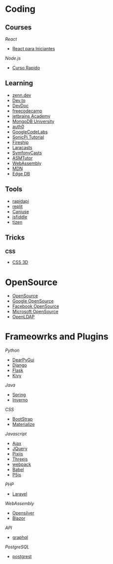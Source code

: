 # Coding

## Courses
*React*
* [React para Iniciantes](https://www.udemy.com/course/react-para-iniciantes-free/)

*Node.js*
* [Curso Rapido](https://www.youtube.com/watch?v=XN705pQeoyU&list=PLx4x_zx8csUjFC41ev2qX5dnr-0ThpoXE)

## Learning
* [zenn.dev](https://zenn.dev/)
* [Dev.to](https://dev.to/)
* [DevDoc](https://devdocs.io/)
* [freecodecamp](https://www.freecodecamp.org/)
* [jetbrains Academy](https://www.jetbrains.com/academy/)
* [MongoDB University](https://university.mongodb.com/courses/catalog)
* [auth0](https://auth0.com/resources)
* [GoogleCodeLabs](https://codelabs.developers.google.com/)
* [SonicPi Tutorial](https://sonic-pi.net/tutorial.html#section-1)
* [Fireship](https://fireship.io/lessons/)
* [Laracasts](https://laracasts.com/)
* [SymfonyCasts](https://symfonycasts.com/courses#tracks)
* [ASMTutor](https://asmtutor.com/)
* [WebAssembly](https://rustwasm.github.io/docs/book/)
* [MDN](https://developer.mozilla.org/de/)
* [Edge DB](https://www.edgedb.com/)

## Tools
* [rapidapi](https://rapidapi.com/hub)
* [replit](https://replit.com/)
* [Caniuse](https://caniuse.com/?search=date)
* [jsfiddle](https://jsfiddle.net/)
* [tizen](https://developer.tizen.org/development/tizen-studio/)

## Tricks
### CSS
* [CSS 3D](https://vinceumo.github.io/devNotes/CSS/css-3d-scrolling-on-the-z-axis/)

# OpenSource
* [OpenSource](https://opensource.com/)
* [Google OpenSource](https://opensource.google/projects/explore/featured)
* [Facebook OpenSource](https://opensource.fb.com/projects)
* [Microsoft OpenSource](https://opensource.microsoft.com/projects)
* [OpenLDAP](https://www.openldap.org/project/)

# Frameowrks and Plugins
*Python*
* [DearPyGui](https://github.com/hoffstadt/DearPyGui/wiki)
* [Django](https://www.djangoproject.com/)
* [Flask](https://flask.palletsprojects.com/en/2.0.x/)
* [Kivy](https://kivy.org/#home)

*Java*
* [Spring](https://spring.io/)
* [Inverno](https://inverno.io/)

*CSS*
* [BootStrap](https://getbootstrap.com/)
* [Materialize](https://materializecss.com/)

*Javascript*
* [Ajax](https://www.w3schools.com/js/js_ajax_intro.asp)
* [JQuery](https://jquery.com/)
* [Pixijs](https://pixijs.com/)
* [Threejs](https://threejs.org/)
* [webpack](https://webpack.js.org/)
* [Babel](https://babeljs.io/)
* [P5js](https://p5js.org/)

*PHP*
* [Laravel](https://laravel.com/)

*WebAssembly*
* [Opensilver](https://opensilver.net/)
* [Blazor](https://dotnet.microsoft.com/apps/aspnet/web-apps/blazor)

*API*
* [graphql](https://graphql.org/)

*PostgreSQL*
* [postgrest](https://postgrest.org/en/v8.0/)

